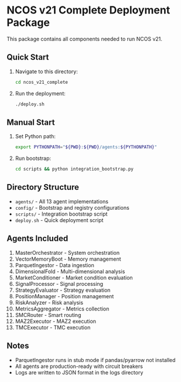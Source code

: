 # NCOS v21 Complete Deployment Package

This package contains all components needed to run NCOS v21.

## Quick Start

1. Navigate to this directory:
   ```bash
   cd ncos_v21_complete
   ```

2. Run the deployment:
   ```bash
   ./deploy.sh
   ```

## Manual Start

1. Set Python path:
   ```bash
   export PYTHONPATH="${PWD}:${PWD}/agents:${PYTHONPATH}"
   ```

2. Run bootstrap:
   ```bash
   cd scripts && python integration_bootstrap.py
   ```

## Directory Structure

- `agents/` - All 13 agent implementations
- `config/` - Bootstrap and registry configurations  
- `scripts/` - Integration bootstrap script
- `deploy.sh` - Quick deployment script

## Agents Included

1. MasterOrchestrator - System orchestration
2. VectorMemoryBoot - Memory management
3. ParquetIngestor - Data ingestion
4. DimensionalFold - Multi-dimensional analysis
5. MarketConditioner - Market condition evaluation
6. SignalProcessor - Signal processing
7. StrategyEvaluator - Strategy evaluation
8. PositionManager - Position management
9. RiskAnalyzer - Risk analysis
10. MetricsAggregator - Metrics collection
11. SMCRouter - Smart routing
12. MAZ2Executor - MAZ2 execution
13. TMCExecutor - TMC execution

## Notes

- ParquetIngestor runs in stub mode if pandas/pyarrow not installed
- All agents are production-ready with circuit breakers
- Logs are written to JSON format in the logs directory
